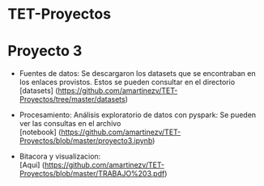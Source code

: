 # TET-Proyectos

# Proyecto 3
- Fuentes de datos: Se descargaron los datasets que se encontraban en los enlaces provistos. Estos se
pueden consultar en el directorio  
[datasets] (https://github.com/amartinezv/TET-Proyectos/tree/master/datasets)  
- Procesamiento: Análisis exploratorio de datos con pyspark: Se pueden ver las consultas en el archivo  
[notebook] (https://github.com/amartinezv/TET-Proyectos/blob/master/proyecto3.ipynb)

- Bitacora y visualizacion:  
[Aqui] (https://github.com/amartinezv/TET-Proyectos/blob/master/TRABAJO%203.pdf)

